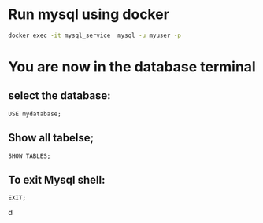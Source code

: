 # Run mysql using docker 
``` zsh
docker exec -it mysql_service  mysql -u myuser -p
```
# You are now in the database terminal
## select the database:
``` mysql
USE mydatabase;
```
## Show all tabelse;

``` mysql
SHOW TABLES;
```

## To exit Mysql shell:
``` mysql
EXIT;
```


d